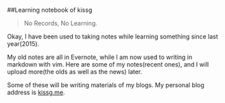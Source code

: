##Learning notebook of kissg

> No Records, No Learning.

Okay, I have been used to taking notes while learning something since last year(2015).

My old notes are all in Evernote, while I am now used to writing in markdown with vim. Here are some of my notes(recent ones), and I will upload more(the olds as well as the news) later.

Some of these will be writing materials of my blogs. My personal blog address is [kissg.me](http://kissg.me).

